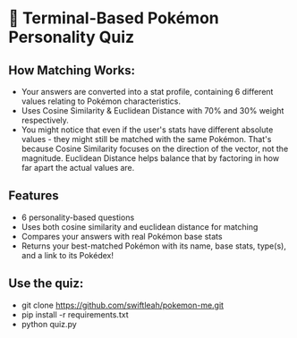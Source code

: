 # 🧠 Terminal-Based Pokémon Personality Quiz

## How Matching Works:

- Your answers are converted into a stat profile, containing 6 different values relating to Pokémon characteristics.
- Uses Cosine Similarity & Euclidean Distance with 70% and 30% weight respectively.
- You might notice that even if the user's stats have different absolute values - they might still be matched with the same Pokémon. That's because Cosine Similarity focuses on the direction of the vector, not the magnitude. Euclidean Distance helps balance that by factoring in how far apart the actual values are.

## Features

- 6 personality-based questions
- Uses both cosine similarity and euclidean distance for matching
- Compares your answers with real Pokémon base stats
- Returns your best-matched Pokémon with its name, base stats, type(s), and a link to its Pokédex!

## Use the quiz:

- git clone https://github.com/swiftleah/pokemon-me.git
- pip install -r requirements.txt
- python quiz.py
